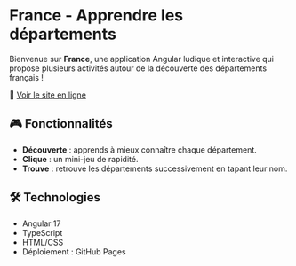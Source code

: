 # France - Apprendre les départements

Bienvenue sur **France**, une application Angular ludique et interactive qui propose plusieurs activités autour de la découverte des départements français !

🔗 [Voir le site en ligne](https://france.biret-toscano.fr)

## 🎮 Fonctionnalités

- **Découverte** : apprends à mieux connaître chaque département.
- **Clique** : un mini-jeu de rapidité.
- **Trouve** : retrouve les départements successivement en tapant leur nom.

## 🛠️ Technologies

- Angular 17
- TypeScript
- HTML/CSS
- Déploiement : GitHub Pages

